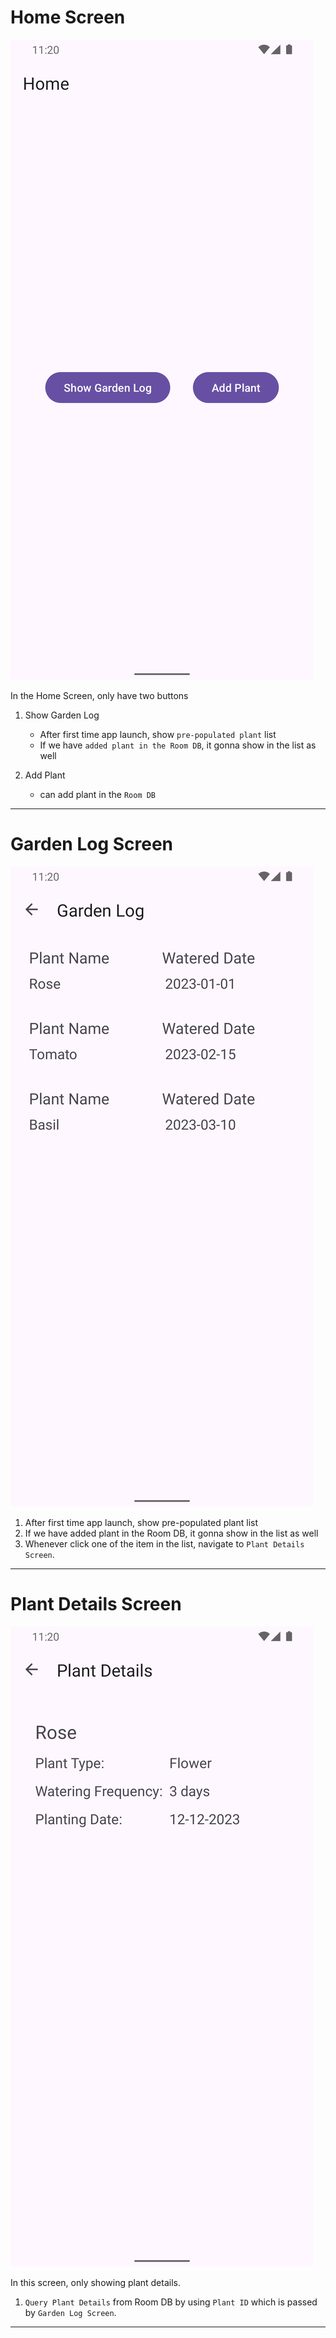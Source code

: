 # Home Screen

![Screenshot_1706332804.png](Screenshot_1706332804.png)

In the Home Screen, only have two buttons
1. Show Garden Log
    - After first time app launch, show `pre-populated plant` list
    - If we have `added plant in the Room DB`, it gonna show in the list as well
   
2. Add Plant
    - can add plant in the `Room DB`

___

# Garden Log Screen

![Screenshot_1706332806.png](Screenshot_1706332806.png)

1. After first time app launch, show pre-populated plant list
2. If we have added plant in the Room DB, it gonna show in the list as well
3. Whenever click one of the item in the list, navigate to `Plant Details Screen`.

___

# Plant Details Screen

![Screenshot_1706332809.png](Screenshot_1706332809.png)

In this screen, only showing plant details.
1. `Query Plant Details` from Room DB by using `Plant ID` which is passed by `Garden Log Screen`.

___